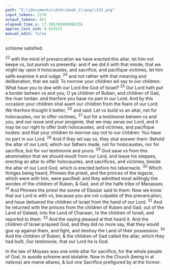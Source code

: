 ```yaml
---
path: "E:\\Documents\\drb\\book_1\\png\\531.png"
input_tokens: 2270
output_tokens: 821
elapsed_time_s: 17.305366000000156
approx_cost_usd: 0.019125
manual_edit: false
---
```

schisme satisfied.

<sup>23</sup> with the mind of prevarication we have erected this altar, let him not keepe vs, but punish vs presently: and if we did it with that minde, that we might lay vpon it holocaustes, and sacrifice, and pacifique victimes, let him selfe examine it and iudge: <sup>24</sup> and not rather with that meaning and deliberation, that we said: To morrow your children wil say to our children: What haue you to doe with our Lord the God of Israel? <sup>25</sup> Our Lord hath put a border betwen vs and you, O ye children of Ruben, and children of Gad, the riuer Iordan: and therfore you haue no part in our Lord. And by this occasion your children shal auert our children from the feare of our Lord. We therfore thought it better, <sup>26</sup> and said: Let vs build vs an altar, not for holocaustes, nor to offer victimes, <sup>27</sup> but for a testimonie betwen vs and you, and our issue and your progenie, that we may serue our Lord, and it may be our right to offer both holocaustes, and victimes, and pacifique hostes: and that your children to morrow say not to our children: You haue no part in our Lord. <sup>28</sup> And if they wil say so, they shal answer them: Behold the altar of our Lord, which our fathers made, not for holocaustes, nor for sacrifice, but for our testimonie and yours. <sup>29</sup> God saue vs from this abomination that we should reuolt from our Lord, and leaue his steppes, erecting an altar to offer holocaustes, and sacrifices, and victimes, beside the altar of our Lord God, which is erected before his tabernacle. <sup>30</sup> Which thinges being heard, Phinees the priest, and the princes of the legacie, which were with him, were pacified: and they admitted most willingly the wordes of the children of Ruben, & Gad, and of the halfe tribe of Manasses. <sup>31</sup> And Phinees the priest the sonne of Eleazar said to them: Now we know that our Lord is with vs, because you are not culpable of this prevarication, and haue deliuered the children of Israel from the hand of our Lord. <sup>32</sup> And he returned with the princes from the children of Ruben and Gad, out of the Land of Galaad, into the Land of Chanaan, to the children of Israel, and reported to them. <sup>33</sup> And the saying pleased al that heard it. And the children of Israel praysed God, and they did no more say, that they would goe vp against them, and fight, and destroy the Land of their possession. <sup>34</sup> And the children of Ruben, & the children of Gad called the altar, which they had built, Our testimonie, that our Lord he is God.

<aside>In the law of Moyses was one onlie altar for sacrifice, for the whole people of God, to auoide schisme and idolatrie. Now in the Church (being in al nations) are manie altares, & but one Sacrifice prefigured by al the former.</aside>

[^1]: S. Augustin tract. 47. in Ioan. 5.